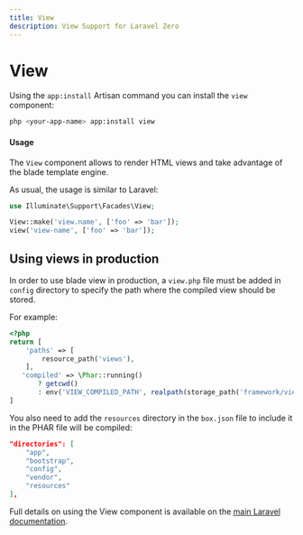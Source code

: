 ```yaml
---
title: View
description: View Support for Laravel Zero
---
```


# View

Using the `app:install` Artisan command you can install the `view` component:

```bash
php <your-app-name> app:install view
```

<a name="usage"></a>
#### Usage

The `View` component allows to render HTML views and take advantage of the blade template engine.

As usual, the usage is similar to Laravel:
```php
use Illuminate\Support\Facades\View;

View::make('view.name', ['foo' => 'bar']);
view('view-name', ['foo' => 'bar']);
```

## Using views in production

 In order to use blade view in production, a `view.php` file must be added in `config` directory to specify the path where the compiled view should be stored.

 For example:
 ```php
 <?php
 return [
     'paths' => [
         resource_path('views'),
     ],
    'compiled' => \Phar::running()
        ? getcwd()
        : env('VIEW_COMPILED_PATH', realpath(storage_path('framework/views'))),
 ]
 ```

 You also need to add the `resources` directory in the `box.json` file to include it in the PHAR file will be compiled:
 ```json
 "directories": [
     "app",
     "bootstrap",
     "config",
     "vendor",
     "resources"
 ],
 ```

Full details on using the View component is available on the [main Laravel documentation](https://laravel.com/docs/views).
